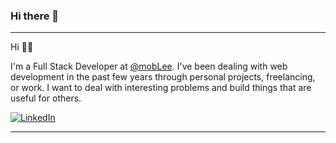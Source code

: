 ### Hi there 👋

<!--
**thiagoisaias/thiagoisaias** is a ✨ _special_ ✨ repository because its `README.md` (this file) appears on your GitHub profile.

Here are some ideas to get you started:

- 🔭 I’m currently working on ...
- 🌱 I’m currently learning ...
- 👯 I’m looking to collaborate on ...
- 🤔 I’m looking for help with ...
- 💬 Ask me about ...
- 📫 How to reach me: ...
- 😄 Pronouns: ...
- ⚡ Fun fact: ...
-->

<hr>

Hi 👋🏼

I'm a Full Stack Developer at [@mobLee](https://github.com/mobLee). I've been dealing with web development in the past few years through personal projects, freelancing, or work. I want to deal with interesting problems and build things that are useful for others.

<a href="https://www.linkedin.com/in/thiagoisaias"><img src="https://img.shields.io/badge/LinkedIn--_.svg?style=social&logo=linkedin" alt="LinkedIn"></a>

<hr>
